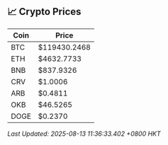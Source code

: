 ## 📈 Crypto Prices

| Coin | Price |
| ---- | ----- |
| BTC | $119430.2468 |
| ETH | $4632.7733 |
| BNB | $837.9326 |
| CRV | $1.0006 |
| ARB | $0.4811 |
| OKB | $46.5265 |
| DOGE | $0.2370 |

_Last Updated: 2025-08-13 11:36:33.402 +0800 HKT_